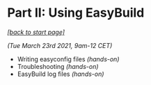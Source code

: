 # Part II: Using EasyBuild

*[[back to start page]](index.md)*

*(Tue March 23rd 2021, 9am-12 CET)*

* Writing easyconfig files *(hands-on)*
* Troubleshooting *(hands-on)*
* EasyBuild log files *(hands-on)*
